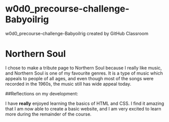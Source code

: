 # w0d0_precourse-challenge-Babyoilrig
w0d0_precourse-challenge-Babyoilrig created by GitHub Classroom

# Northern Soul

I chose to make a tribute page to Northern Soul because I really like music, and Northern Soul is one of my favourite genres. It is a type of music which appeals to people of all ages, and even though most of the songs were recorded in the 1960s, the music still has wide appeal today.

##Reflections on my development:

I have **really** enjoyed learning the basics of HTML and CSS. I find it amazing that I am now able to create a basic website, and I am very excited to learn more during the remainder of the course.
